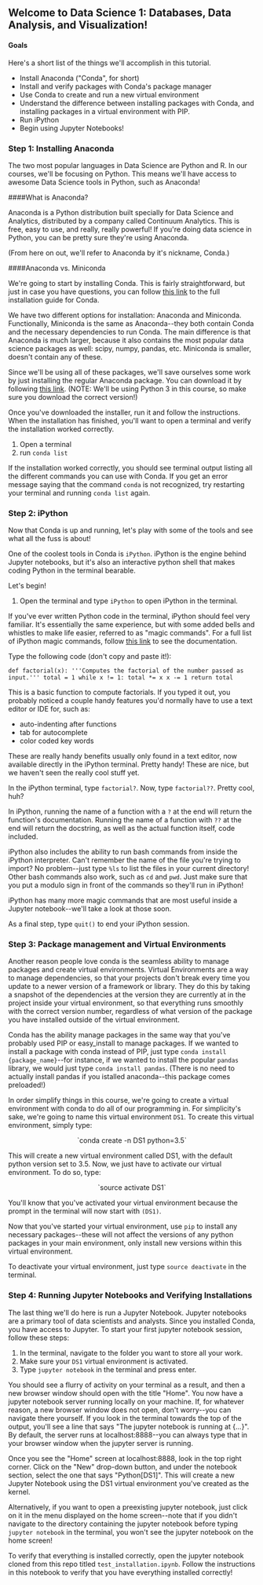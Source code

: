 ## Welcome to Data Science 1: Databases, Data Analysis, and Visualization!

#### Goals

Here's a short list of the things we'll accomplish in this tutorial.

* Install Anaconda ("Conda", for short)
* Install and verify packages with Conda's package manager
* Use Conda to create and run  a new virtual environment
* Understand the difference between installing packages with Conda, and installing packages in a virtual environment with PIP.
* Run iPython
* Begin using Jupyter Notebooks!


### Step 1: Installing Anaconda

The two most popular languages in Data Science are Python and R.  In our courses, we'll be focusing on Python.  This means we'll have access to awesome Data Science tools in Python, such as Anaconda!

####What is Anaconda?

Anaconda is a Python distribution built specially for Data Science and Analytics, distributed by a company called Continuum Analytics.  This is free, easy to use, and really, really powerful! If you're doing data science in Python, you can be pretty sure they're using Anaconda.

(From here on out, we'll refer to Anaconda by it's nickname, Conda.)

####Anaconda vs. Miniconda

We're going to start by installing Conda.  This is fairly straightforward, but just in case you have questions, you can follow [this link](https://conda.io/docs/user-guide/install/macos.html) to the full installation guide for Conda.  

We have two different options for installation: Anaconda and Miniconda.  Functionally, Miniconda is the same as Anaconda--they both contain Conda and the necessary dependencies to run Conda.  The main difference is that Anaconda is much larger, because it also contains the most popular data science packages as well: scipy, numpy, pandas, etc.  Miniconda is smaller, doesn't contain any of these.  

Since we'll be using all of these packages, we'll save ourselves some work by just installing the regular Anaconda package.  You can download it by following [this link](https://www.anaconda.com/download/#macos). (NOTE:  We'll be using Python 3 in this course, so make sure you download the correct version!)

Once you've downloaded the installer, run it and follow the instructions.  When the installation has finished, you'll want to open a terminal and verify the installation worked correctly.  

1.  Open a terminal
2.  run `conda list`

If the installation worked correctly, you should see terminal output listing all the different commands you can use with Conda. If you get an error message saying that the command `conda` is not recognized, try restarting your terminal and running `conda list` again.  


### Step 2: iPython

Now that Conda is up and running, let's play with some of the tools and see what all the fuss is about!

One of the coolest tools in Conda is `iPython`.  iPython is the engine behind Jupyter notebooks, but it's also an interactive python shell that makes coding Python in the terminal bearable.  

Let's begin!

1.  Open the terminal and type `iPython` to open iPython in the terminal.

If you've ever written Python code in the terminal, iPython should feel very familiar.  It's essentially the same experience, but with some added bells and whistles to make life easier, referred to as "magic commands".  For a full list of iPython magic commands, follow [this link](http://ipython.readthedocs.io/en/stable/interactive/magics.html) to see the documentation.


Type the following code (don't copy and paste it!):

`def factorial(x):
    '''Computes the factorial of the number passed as input.'''
    total = 1
    while x != 1:
        total *= x
        x -= 1
    return total`

This is a basic function to compute factorials.  If you typed it out, you probably noticed a couple handy features you'd normally have to use a text editor or IDE for, such as:
  * auto-indenting after functions
  * tab for autocomplete
  * color coded key words

  These are really handy benefits usually only found in a text editor, now available directly in the iPython terminal.  Pretty handy! These are nice, but we haven't seen the really cool stuff yet.  

  In the iPython terminal, type `factorial?`.  Now, type `factorial??`.  Pretty cool, huh?

  In iPython, running the name of a function with a `?` at the end will return the function's documentation.  Running the name of a function with `??` at the end will return the docstring, as well as the actual function itself, code included.

  iPython also includes the ability to run bash commands from inside the iPython interpreter.  Can't remember the name of the file you're trying to import?  No problem--just type `%ls` to list the files in your current directory!  Other bash commands also work, such as `cd` and `pwd`.  Just make sure that you put a modulo sign in front of the commands so they'll run in iPython!

  iPython has many more magic commands that are most useful inside a Jupyter notebook--we'll take a look at those soon.  

  As a final step, type `quit()` to end your iPython session.

### Step 3: Package management and Virtual Environments

Another reason people love conda is the seamless ability to manage packages and create virtual environments.  Virtual Environments are a way to manage dependencies, so that your projects don't break every time you update to a newer version of  a framework or library. They do this by taking a snapshot of the dependencies at the version they are currently at in the project inside your virtual environment, so that everything runs smoothly with the correct version number, regardless of what version of the package you have installed outside of the virtual environment.

Conda has the ability manage packages in the same way that you've probably used PIP or easy_install to manage packages. If we wanted to install a package with conda instead of PIP, just type `conda install {package_name}`--for instance, if we wanted to install the popular `pandas` library, we would just type `conda install pandas`.  (There is no need to actually install pandas if you istalled anaconda--this package comes preloaded!)

In order simplify things in this course, we're going to create a virtual environment with conda to do all of our programming in.  For simplicity's sake, we're going to name this virtual environment `DS1`.  To create this virtual environment, simply type:

<center>`conda create -n DS1 python=3.5`</center>
    
This will create a new virtual environment called DS1, with the default python version set to 3.5. Now, we just have to activate our virtual environment.  To do so, type:

<center>`source activate DS1`</center>

You'll know that you've activated your virtual environment because the prompt in the terminal will now start with `(DS1)`.  

Now that you've started your virtual environment, use `pip` to install any necessary packages--these will not affect the versions of any python packages in your main environment, only install new versions within this virtual environment.  

To deactivate your virtual environment, just type `source deactivate` in the terminal.



### Step 4: Running Jupyter Notebooks and Verifying Installations

The last thing we'll do here is run a Jupyter Notebook.  Jupyter notebooks are a primary tool of data scientists and analysts. Since you installed Conda, you have access to Jupyter.  To start your first jupyter notebook session, follow these steps:

1. In the terminal, navigate to the folder you want to store all your work.  
2. Make sure your `DS1` virtual environment is activated.
3. Type `jupyter notebook` in the terminal and press enter.

You should see a flurry of activity on your terminal as a result, and then a new browser window should open with the title "Home". You now have a jupyter notebook server running locally on your machine.  If, for whatever reason, a new browser window does not open, don't worry--you can navigate there yourself.  If you look in the terminal towards the top of the output, you'll see a line that says "The jupyter notebook is running at {...}".  By default, the server runs at localhost:8888--you can always type that in your browser window when the jupyter server is running.  

Once you see the "Home" screen at localhost:8888, look in the top right corner.  Click on the "New" drop-down button, and under the notebook section, select the one that says "Python\[DS1]".  This will create a new Jupyter Notebook using the DS1 virtual environment you've created as the kernel.  

Alternatively, if you want to open a preexisting jupyter notebook, just click on it in the menu displayed on the home screen--note that if you didn't navigate to the directory containing the jupyter notebook before typing `jupyter notebook` in the terminal, you won't see the jupyter notebook on the home screen!

To verify that everything is installed correctly, open the jupyter notebook cloned from this repo titled `test_installation.ipynb`.  Follow the instructions in this notebook to verify that you have everything installed correctly!


